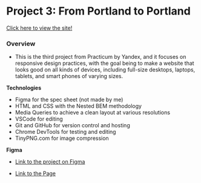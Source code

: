 # Project 3: From Portland to Portland

<a href="https://israphial.github.io/web_project_3/">Click here to view the site!</a>

### Overview

- This is the third project from Practicum by Yandex, and it focuses on responsive design practices, with the goal being to make a website that looks good on all
  kinds of devices, including full-size desktops, laptops, tablets, and smart phones of varying sizes.

**Technologies**

- Figma for the spec sheet (not made by me)
- HTML and CSS with the Nested BEM methodology
- Media Queries to achieve a clean layout at various resolutions
- VSCode for editing
- Git and GitHub for version control and hosting
- Chrome DevTools for testing and editing
- TinyPNG.com for image compression

**Figma**

- [Link to the project on Figma](https://www.figma.com/file/xM9rNsdK4iNcFJmDZho3Aw/Sprint-3%3A-From-Portland-to-Portland-%2F-desktop-%2B-mobile?node-id=500%3A0)

- [Link to the Page](https://israphial.github.io/web_project_3/index.html?)

